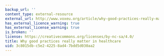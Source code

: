 ```yaml
---
backup_url: ''
content_type: external-resource
external_url: http://www.voxeu.org/article/why-good-practices-really-matter-healthcare
has_external_licence_warning: true
has_external_license_warning: true
is_broken: ''
license: https://creativecommons.org/licenses/by-nc-sa/4.0/
title: Why good practices really matter in healthcare
uid: 3c8015db-c5e2-4225-8ad4-7bdd5d030aa2
---
```

